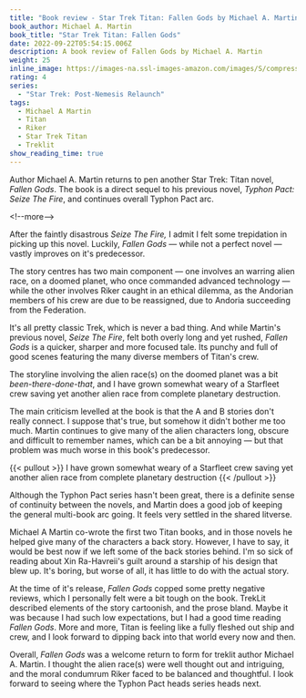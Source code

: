 ```yaml
---
title: "Book review - Star Trek Titan: Fallen Gods by Michael A. Martin"
book_author: Michael A. Martin
book_title: "Star Trek Titan: Fallen Gods"
date: 2022-09-22T05:54:15.006Z
description: A book review of Fallen Gods by Michael A. Martin
weight: 25
inline_image: https://images-na.ssl-images-amazon.com/images/S/compressed.photo.goodreads.com/books/1338182104i/13093624.jpg
rating: 4
series:
  - "Star Trek: Post-Nemesis Relaunch"
tags:
  - Michael A Martin
  - Titan
  - Riker
  - Star Trek Titan
  - Treklit
show_reading_time: true
---
```

Author Michael A. Martin returns to pen another Star Trek: Titan novel, *Fallen Gods*. The book is a direct sequel to his previous novel, *Typhon Pact:* *Seize The Fire*, and continues overall Typhon Pact arc.

<﻿!--more-->

After the faintly disastrous *Seize The Fire,* I admit I felt some trepidation in picking up this novel. Luckily, *Fallen Gods* — while not a perfect novel — vastly improves on it's predecessor. 

T﻿he story centres has two main component — one involves an warring alien race, on a doomed planet, who once commanded advanced technology — while the other involves Riker caught in an ethical dilemma, as the Andorian members of his crew are due to be reassigned, due to Andoria succeeding from the Federation.

It's all pretty classic Trek, which is never a bad thing. And while Martin's previous novel, *Seize The Fire*, felt both overly long and yet rushed, *Fallen Gods* is a quicker, sharper and more focused tale. Its punchy and full of good scenes featuring the many diverse members of Titan's crew.

The storyline involving the alien race(s) on the doomed planet was a bit *been-there-done-that*, and I have grown somewhat weary of a Starfleet crew saving yet another alien race from complete planetary destruction. 

The main criticism levelled at the book is that the A and B stories don't really connect. I suppose that's true, but somehow it didn't bother me too much. Martin continues to give many of the alien characters long, obscure and difficult to remember names, which can be a bit annoying — but that problem was much worse in this book's predecessor.

{{< pullout >}} I have grown somewhat weary of a Starfleet crew saving yet another alien race from complete planetary destruction {{< /pullout >}}

Although the Typhon Pact series hasn't been great, there is a definite sense of continuity between the novels, and Martin does a good job of keeping the general multi-book arc going. It feels very settled in the shared litverse. 

Michael A Martin co-wrote the first two Titan books, and in those novels he helped give many of the characters a back story. However, I have to say, it would be best now if we left some of the back stories behind. I'm so sick of reading about Xin Ra-Havreii's guilt around a starship of his design that blew up. It's boring, but worse of all, it has little to do with the actual story. 

At the time of it's release, *Fallen Gods* copped some pretty negative reviews, which I personally felt were a bit tough on the book. TrekLit described elements of the story cartoonish, and the prose bland. Maybe it was because I had such low expectations, but I had a good time reading *Fallen Gods*. More and more, Titan is feeling like a fully fleshed out ship and crew, and I look forward to dipping back into that world every now and then.

Overall, *Fallen Gods* was a welcome return to form for treklit author Michael A. Martin. I thought the alien race(s) were well thought out and intriguing, and the moral condumrum Riker faced to be balanced and thoughtful. I look forward to seeing where the Typhon Pact heads series heads next.